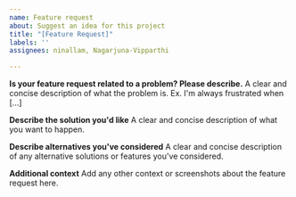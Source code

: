 ```yaml
---
name: Feature request
about: Suggest an idea for this project
title: "[Feature Request]"
labels: ''
assignees: ninallam, Nagarjuna-Vipparthi

---
```


**Is your feature request related to a problem? Please describe.**
A clear and concise description of what the problem is. Ex. I'm always frustrated when [...]

**Describe the solution you'd like**
A clear and concise description of what you want to happen.

**Describe alternatives you've considered**
A clear and concise description of any alternative solutions or features you've considered.

**Additional context**
Add any other context or screenshots about the feature request here.
